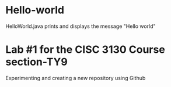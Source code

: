 # Hello-world
HelloWorld.java prints and displays the message "Hello world"

# Lab #1 for the CISC 3130 Course section-TY9
Experimenting and creating a new repository using Github
